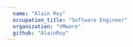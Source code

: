 ```yaml
---
  name: "Alain Roy"
  occupation_title: "Software Engineer"
  organization: "VMware"
  github: "AlainRoy"
---
```

